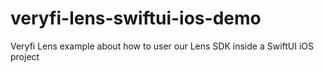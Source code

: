 # veryfi-lens-swiftui-ios-demo
Veryfi Lens example about how to user our Lens SDK inside a SwiftUI iOS project 
